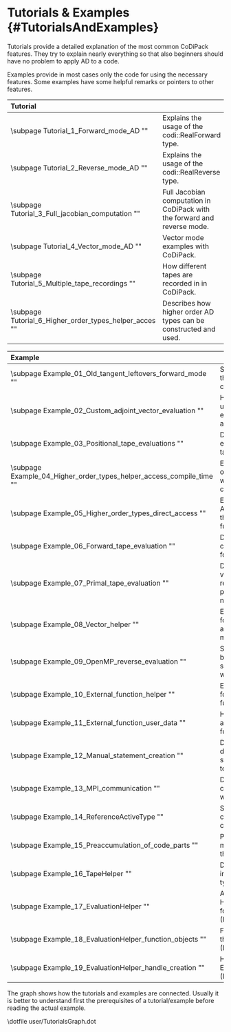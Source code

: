 Tutorials & Examples {#TutorialsAndExamples}
=======

Tutorials provide a detailed explanation of the most common CoDiPack features. They try to explain nearly everything so
that also beginners should have no problem to apply AD to a code.

Examples provide in most cases only the code for using the necessary features. Some examples have some helpful remarks
or pointers to other features.

|Tutorial | |
|:--------|:--------|
| \subpage Tutorial_1_Forward_mode_AD "" | Explains the usage of the codi::RealForward type. |
| \subpage Tutorial_2_Reverse_mode_AD "" | Explains the usage of the codi::RealReverse type. |
| \subpage Tutorial_3_Full_jacobian_computation "" | Full Jacobian computation in CoDiPack with the forward and reverse mode. |
| \subpage Tutorial_4_Vector_mode_AD "" | Vector mode examples with CoDiPack. |
| \subpage Tutorial_5_Multiple_tape_recordings "" | How different tapes are recorded in in CoDiPack. |
| \subpage Tutorial_6_Higher_order_types_helper_acces "" | Describes how higher order AD types can be constructed and used. |


| Example | |
|:--------|:--------|
| \subpage Example_01_Old_tangent_leftovers_forward_mode "" | Shows possible errors if the computational path is changed. |
| \subpage Example_02_Custom_adjoint_vector_evaluation "" | How custom types can be used in an reverse evaluation, on tapes that are already recorded. |
| \subpage Example_03_Positional_tape_evaluations "" | Demonstrates how to evaluate only parts of a tape. |
| \subpage Example_04_Higher_order_types_helper_access_compile_time "" | Example of the higher order AD types accessed with compile time constructs. |
| \subpage Example_05_Higher_order_types_direct_access "" | Example of higher order AD types accessed with the basic CoDiPack data functions. |
| \subpage Example_06_Forward_tape_evaluation "" | Demonstrates how a tape can be evaluated in a forward AD mode. |
| \subpage Example_07_Primal_tape_evaluation "" | Demonstrates how primal value tapes can be reevaluated for a different point without recording a new tape. |
| \subpage Example_08_Vector_helper "" | Ease of access structure for handling custom adjoint vectors and vector modes. |
| \subpage Example_09_OpenMP_reverse_evaluation "" | Shows how OpenMP can be used to evaluate the same tape concurrently with multiple threads. |
| \subpage Example_10_External_function_helper "" | Ease of access structure for adding custom function to the tape. |
| \subpage Example_11_External_function_user_data "" | How user data can be added to external functions. |
| \subpage Example_12_Manual_statement_creation "" | Describes how custom derivatives for small statements can be added to the tape. |
| \subpage Example_13_MPI_communication "" | Demonstrates how MPI constructs can be handled with CoDiPack types. |
| \subpage Example_14_ReferenceActiveType "" | Shows how the codi::ReferenceActiveType class is used. |
| \subpage Example_15_Preaccumulation_of_code_parts "" | Provides an example of memory reduction through preaccumulation |
| \subpage Example_16_TapeHelper "" | Demonstrates a simpler interface for the CoDiPack types. |
| \subpage Example_17_EvaluationHelper "" | Automatic computation of Hessians and Jacobians for function objects. (EvaluationHelper) |
| \subpage Example_18_EvaluationHelper_function_objects "" | Function object kinds for the EvaluationHelper (Example 17). |
| \subpage Example_19_EvaluationHelper_handle_creation "" | Handle creation for the EvaluationHelper (Example 17). |

The graph shows how the tutorials and examples are connected. Usually it is better to understand first the prerequisites
of a tutorial/example before reading the actual example.

\dotfile user/TutorialsGraph.dot
